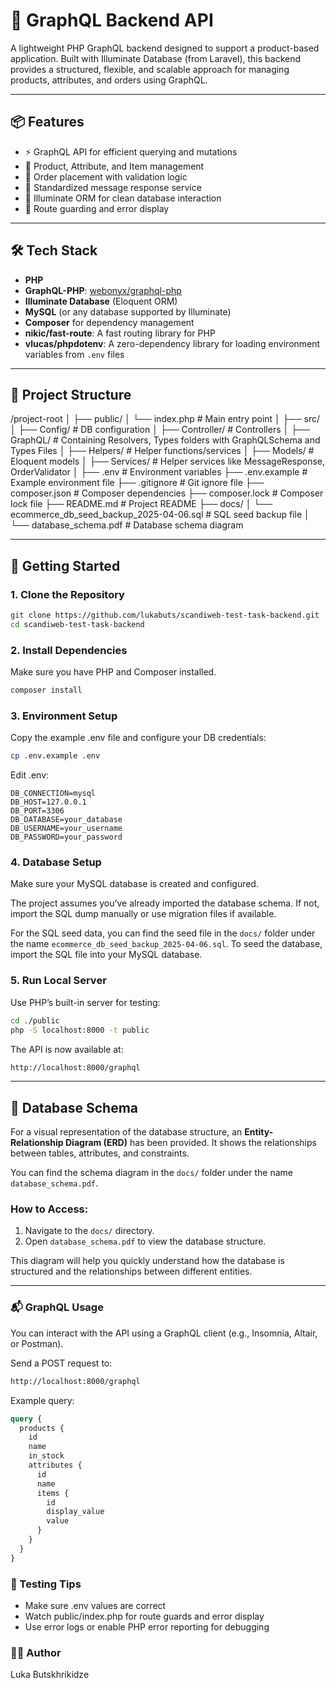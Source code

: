 
# 🧠 GraphQL Backend API

A lightweight PHP GraphQL backend designed to support a product-based application. Built with Illuminate Database (from Laravel), this backend provides a structured, flexible, and scalable approach for managing products, attributes, and orders using GraphQL.

---

## 📦 Features

- ⚡ GraphQL API for efficient querying and mutations
- 🛒 Product, Attribute, and Item management
- 🧾 Order placement with validation logic
- 💬 Standardized message response service
- 🧠 Illuminate ORM for clean database interaction
- 🔐 Route guarding and error display

---

## 🛠️ Tech Stack

- **PHP**
- **GraphQL-PHP**: [webonyx/graphql-php](https://github.com/webonyx/graphql-php)
- **Illuminate Database** (Eloquent ORM)  
- **MySQL** (or any database supported by Illuminate)
- **Composer** for dependency management
- **nikic/fast-route**: A fast routing library for PHP
- **vlucas/phpdotenv**: A zero-dependency library for loading environment variables from `.env` files

---

## 📁 Project Structure

/project-root
│
├── public/
│   └── index.php # Main entry point
│
├── src/
│   ├── Config/           # DB configuration
│   ├── Controller/       # Controllers
│   ├── GraphQL/          # Containing Resolvers, Types folders with GraphQLSchema and Types Files
│   ├── Helpers/          # Helper functions/services
│   ├── Models/           # Eloquent models
│   ├── Services/         # Helper services like MessageResponse, OrderValidator
│
├── .env                  # Environment variables
├── .env.example          # Example environment file
├── .gitignore            # Git ignore file
├── composer.json         # Composer dependencies
├── composer.lock         # Composer lock file
├── README.md             # Project README
├── docs/
│   └── ecommerce_db_seed_backup_2025-04-06.sql # SQL seed backup file
│   └── database_schema.pdf # Database schema diagram

---

## 🚀 Getting Started

### 1. **Clone the Repository**

```bash
git clone https://github.com/lukabuts/scandiweb-test-task-backend.git
cd scandiweb-test-task-backend
```

### 2. Install Dependencies
Make sure you have PHP and Composer installed.

```bash
composer install
```

### 3. Environment Setup
Copy the example .env file and configure your DB credentials:

```bash
cp .env.example .env
```

Edit .env:

```env
DB_CONNECTION=mysql
DB_HOST=127.0.0.1
DB_PORT=3306
DB_DATABASE=your_database
DB_USERNAME=your_username
DB_PASSWORD=your_password
```

### 4. Database Setup
Make sure your MySQL database is created and configured.

The project assumes you’ve already imported the database schema.
If not, import the SQL dump manually or use migration files if available.

For the SQL seed data, you can find the seed file in the `docs/` folder under the name `ecommerce_db_seed_backup_2025-04-06.sql`. To seed the database, import the SQL file into your MySQL database.

### 5. Run Local Server
Use PHP’s built-in server for testing:

```bash
cd ./public
php -S localhost:8000 -t public
```

The API is now available at:

```bash
http://localhost:8000/graphql
```

---

## 📄 Database Schema

For a visual representation of the database structure, an **Entity-Relationship Diagram (ERD)** has been provided. It shows the relationships between tables, attributes, and constraints.

You can find the schema diagram in the `docs/` folder under the name `database_schema.pdf`.

### How to Access:
1. Navigate to the `docs/` directory.
2. Open `database_schema.pdf` to view the database structure.

This diagram will help you quickly understand how the database is structured and the relationships between different entities.

---

### 📬 GraphQL Usage
You can interact with the API using a GraphQL client (e.g., Insomnia, Altair, or Postman).

Send a POST request to:

```bash
http://localhost:8000/graphql
```

Example query:

```graphql
query {
  products {
    id
    name
    in_stock
    attributes {
      id
      name
      items {
        id
        display_value
        value
      }
    }
  }
}
```

### 🧪 Testing Tips
- Make sure .env values are correct
- Watch public/index.php for route guards and error display
- Use error logs or enable PHP error reporting for debugging

### 👨‍💻 Author
Luka Butskhrikidze
